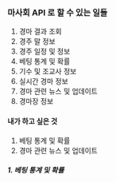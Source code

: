 ### 마사회 API 로 할 수 있는 일들
1. 경마 결과 조회
2. 경주 말 정보
3. 경주 일정 및 정보
4. 베팅 통계 및 확률
5. 기수 및 조교사 정보
6. 실시간 경마 정보
7. 경마 관련 뉴스 및 업데이트
8. 경마장 정보




#### 내가 하고 싶은 것

1. 베팅 통계 및 확률
2. 경마 관련 뉴스 및 업데이트



##### 1. 베팅 통계 및 확률


